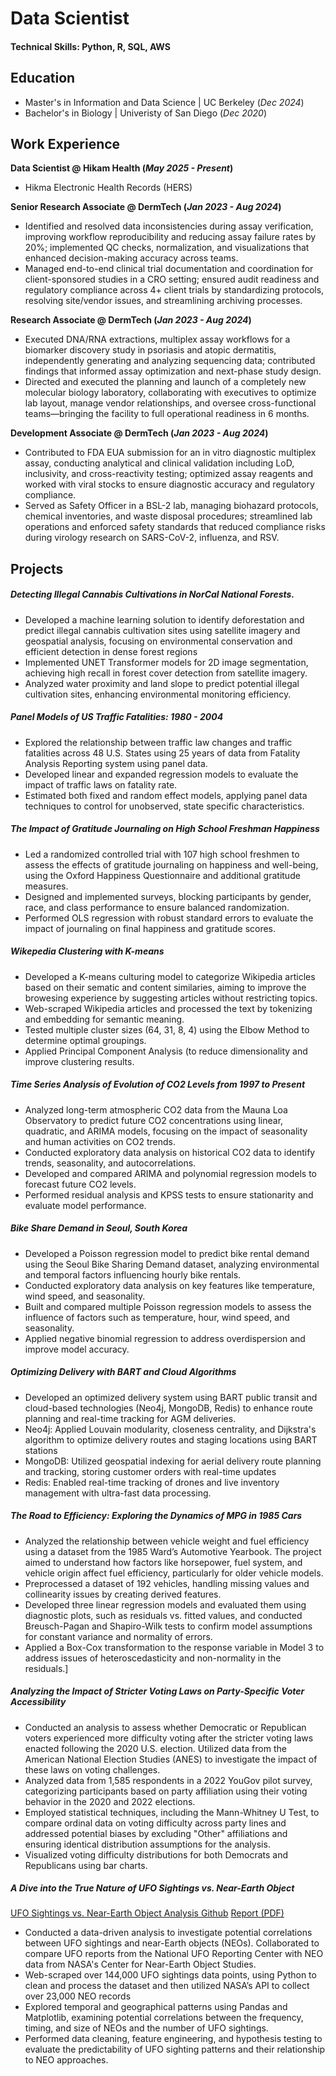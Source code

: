 # Data Scientist
#### Technical Skills: Python, R, SQL, AWS

## Education
- Master's in Information and Data Science | UC Berkeley (_Dec 2024_)
- Bachelor's in Biology | Univeristy of San Diego (_Dec 2020_)

## Work Experience
**Data Scientist @ Hikam Health (_May 2025 - Present_)**
- Hikma Electronic Health Records (HERS)
  
**Senior Research Associate @ DermTech (_Jan 2023 - Aug 2024_)**
- Identified and resolved data inconsistencies during assay verification, improving workflow reproducibility and reducing assay failure rates by 20%; implemented QC checks, normalization, and visualizations that enhanced decision-making accuracy across teams.
- Managed end-to-end clinical trial documentation and coordination for client-sponsored studies in a CRO setting; ensured audit readiness and regulatory compliance across 4+ client trials by standardizing protocols, resolving site/vendor issues, and streamlining archiving processes.

**Research Associate @ DermTech (_Jan 2023 - Aug 2024_)**
- Executed DNA/RNA extractions, multiplex assay workflows for a biomarker discovery study in psoriasis and atopic dermatitis, independently generating and analyzing sequencing data; contributed findings that informed assay optimization and next-phase study design.
- Directed and executed the planning and launch of a completely new molecular biology laboratory, collaborating with executives to optimize lab layout, manage vendor relationships, and oversee cross-functional teams—bringing the facility to full operational readiness in 6 months.

**Development Associate @ DermTech (_Jan 2023 - Aug 2024_)**
- Contributed to FDA EUA submission for an in vitro diagnostic multiplex assay, conducting analytical and clinical validation including LoD, inclusivity, and cross-reactivity testing; optimized assay reagents and worked with viral stocks to ensure diagnostic accuracy and regulatory compliance.
- Served as Safety Officer in a BSL-2 lab, managing biohazard protocols, chemical inventories, and waste disposal procedures; streamlined lab operations and enforced safety standards that reduced compliance risks during virology research on SARS-CoV-2, influenza, and RSV.

## Projects 
##### Detecting Illegal Cannabis Cultivations in NorCal National Forests.
- Developed a machine learning solution to identify deforestation and predict illegal cannabis cultivation sites using satellite imagery and geospatial analysis, focusing on environmental conservation and efficient detection in dense forest regions
- Implemented UNET Transformer models for 2D image segmentation, achieving high recall in forest cover detection from satellite imagery.
- Analyzed water proximity and land slope to predict potential illegal cultivation sites, enhancing environmental monitoring efficiency. 

##### Panel Models of US Traffic Fatalities: 1980 - 2004
- Explored the relationship between traffic law changes and traffic fatalities across 48 U.S. States using 25 years of data from Fatality Analysis Reporting system using panel data.
- Developed linear and expanded regression models to evaluate the impact of traffic laws on fatality rate.
- Estimated both fixed and random effect models, applying panel data techniques to control for unobserved, state specific characteristics.

##### The Impact of Gratitude Journaling on High School Freshman Happiness
- Led a randomized controlled trial with 107 high school freshmen to assess the effects of gratitude journaling on happiness and well-being, using the Oxford Happiness Questionnaire and additional gratitude measures.
- Designed and implemented surveys, blocking participants by gender, race, and class performance to ensure balanced randomization.
- Performed OLS regression with robust standard errors to evaluate the impact of journaling on final happiness and gratitude scores.

##### Wikepedia Clustering with K-means
- Developed a K-means culturing model to categorize Wikipedia articles based on their sematic and content similaries, aiming to improve the browesing experience by suggesting articles without restricting topics.
- Web-scraped Wikipedia articles and processed the text by tokenizing and embedding for semantic meaning.
- Tested multiple cluster sizes (64, 31, 8, 4) using the Elbow Method to determine optimal groupings.
- Applied Principal Component Analysis (to reduce dimensionality and improve clustering results.

##### Time Series Analysis of Evolution of CO2 Levels from 1997 to Present
- Analyzed long-term atmospheric CO2 data from the Mauna Loa Observatory to predict future CO2 concentrations using linear, quadratic, and ARIMA models, focusing on the impact of seasonality and human activities on CO2 trends.
- Conducted exploratory data analysis on historical CO2 data to identify trends, seasonality, and autocorrelations.
- Developed and compared ARIMA and polynomial regression models to forecast future CO2 levels.
- Performed residual analysis and KPSS tests to ensure stationarity and evaluate model performance.

##### Bike Share Demand in Seoul, South Korea
- Developed a Poisson regression model to predict bike rental demand using the Seoul Bike Sharing Demand dataset, analyzing environmental and temporal factors influencing hourly bike rentals.
- Conducted exploratory data analysis on key features like temperature, wind speed, and seasonality.
- Built and compared multiple Poisson regression models to assess the influence of factors such as temperature, hour, wind speed, and seasonality.
- Applied negative binomial regression to address overdispersion and improve model accuracy.

##### Optimizing Delivery with BART and Cloud Algorithms
- Developed an optimized delivery system using BART public transit and cloud-based technologies (Neo4j, MongoDB, Redis) to enhance route planning and real-time tracking for AGM deliveries.
- Neo4j: Applied Louvain modularity, closeness centrality, and Dijkstra's algorithm to optimize delivery routes and staging locations using BART stations
- MongoDB: Utilized geospatial indexing for aerial delivery route planning and tracking, storing customer orders with real-time updates
- Redis: Enabled real-time tracking of drones and live inventory management with ultra-fast data processing.

##### The Road to Efficiency: Exploring the Dynamics of MPG in 1985 Cars
- Analyzed the relationship between vehicle weight and fuel efficiency using a dataset from the 1985 Ward’s Automotive Yearbook. The project aimed to understand how factors like horsepower, fuel system, and vehicle origin affect fuel efficiency, particularly for older vehicle models.
- Preprocessed a dataset of 192 vehicles, handling missing values and collinearity issues by creating derived features.
- Developed three linear regression models and evaluated them using diagnostic plots, such as residuals vs. fitted values, and conducted Breusch-Pagan and Shapiro-Wilk tests to confirm model assumptions for constant variance and normality of errors.
- Applied a Box-Cox transformation to the response variable in Model 3 to address issues of heteroscedasticity and non-normality in the residuals.]

##### Analyzing the Impact of Stricter Voting Laws on Party-Specific Voter Accessibility
- Conducted an analysis to assess whether Democratic or Republican voters experienced more difficulty voting after the stricter voting laws enacted following the 2020 U.S. election. Utilized data from the American National Election Studies (ANES) to investigate the impact of these laws on voting challenges.
- Analyzed data from 1,585 respondents in a 2022 YouGov pilot survey, categorizing participants based on party affiliation using their voting behavior in the 2020 and 2022 elections.
- Employed statistical techniques, including the Mann-Whitney U Test, to compare ordinal data on voting difficulty across party lines and addressed potential biases by excluding "Other" affiliations and ensuring identical distribution assumptions for the analysis.
- Visualized voting difficulty distributions for both Democrats and Republicans using bar charts.

##### A Dive into the True Nature of UFO Sightings vs. Near-Earth Object
[UFO Sightings vs. Near-Earth Object Analysis Github](https://github.com/mgleedata/Data-Science-Projects/tree/44febca778e62962de6f43174667d7e4cf43da51/Near-Earth_Object%20Analysis)
[Report (PDF)](https://github.com/mgleedata/Data-Science-Projects/blob/44febca778e62962de6f43174667d7e4cf43da51/Near-Earth_Object%20Analysis/Near-Earth_UFO_Project_chatto_lee_xu.pdf)

- Conducted a data-driven analysis to investigate potential correlations between UFO sightings and near-Earth objects (NEOs). Collaborated to compare UFO reports from the National UFO Reporting Center with NEO data from NASA's Center for Near-Earth Object Studies.
- Web-scraped over 144,000 UFO sightings data points, using Python to clean and process the dataset and then utilized NASA’s API to collect over 23,000 NEO records
- Explored temporal and geographical patterns using Pandas and Matplotlib, examining potential correlations between the frequency, timing, and size of NEOs and the number of UFO sightings.
- Performed data cleaning, feature engineering, and hypothesis testing to evaluate the predictability of UFO sighting patterns and their relationship to NEO approaches.

